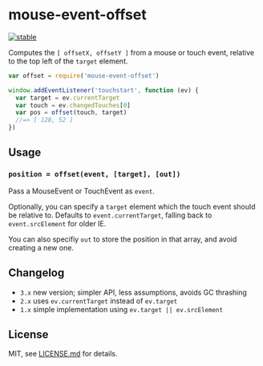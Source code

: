 # mouse-event-offset

[![stable](http://badges.github.io/stability-badges/dist/stable.svg)](http://github.com/badges/stability-badges)

Computes the `[ offsetX, offsetY ]` from a mouse or touch event, relative to the top left of the `target` element.

```js 
var offset = require('mouse-event-offset')

window.addEventListener('touchstart', function (ev) {
  var target = ev.currentTarget
  var touch = ev.changedTouches[0]
  var pos = offset(touch, target)
  //=> [ 128, 52 ]
})
```
## Usage

### `position = offset(event, [target], [out])`

Pass a MouseEvent or TouchEvent as `event`. 

Optionally, you can specify a `target` element which the touch event should be relative to. Defaults to `event.currentTarget`, falling back to `event.srcElement` for older IE.

You can also specifiy `out` to store the position in that array, and avoid creating a new one.

## Changelog

- `3.x` new version; simpler API, less assumptions, avoids GC thrashing
- `2.x` uses `ev.currentTarget` instead of `ev.target`
- `1.x` simple implementation using `ev.target || ev.srcElement`

## License

MIT, see [LICENSE.md](http://github.com/mattdesl/mouse-event-offset/blob/master/LICENSE.md) for details.
